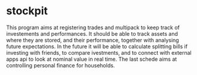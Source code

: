 # stockpit
This program aims at registering trades and multipack to keep track of investements and performances. It should be able to track assets and where they are stored, and their performance, together with analysing future expectations. In the future it will be able to calculate splitting bills if investing with friends, to compare ivestments, and to connect with external apps api to look at nominal value in real time.
The last schede aims at controlling personal finance for households.
